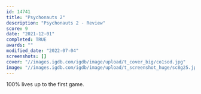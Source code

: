 ```yaml
---
id: 14741
title: "Psychonauts 2"
description: "Psychonauts 2 - Review"
score: 9
date: "2021-12-01"
completed: TRUE
awards: ""
modified_date: "2022-07-04"
screenshots: []
cover: "//images.igdb.com/igdb/image/upload/t_cover_big/co1sod.jpg"
image: "//images.igdb.com/igdb/image/upload/t_screenshot_huge/sc8g25.jpg"
---
```

100% lives up to the first game.